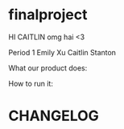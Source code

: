finalproject
============

HI CAITLIN
omg hai <3

Period 1
Emily Xu
Caitlin Stanton

What our product does:

How to run it:

CHANGELOG
============
